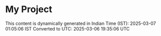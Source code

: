 # My Project

This content is dynamically generated in Indian Time (IST): 2025-03-07 01:05:06 IST
Converted to UTC: 2025-03-06 19:35:06 UTC

